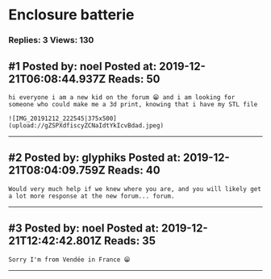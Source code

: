 # Enclosure batterie

### Replies: 3 Views: 130

## \#1 Posted by: noel Posted at: 2019-12-21T06:08:44.937Z Reads: 50

```
hi everyone i am a new kid on the forum 😁 and i am looking for someone who could make me a 3d print, knowing that i have my STL file

![IMG_20191212_222545|375x500](upload://gZSPXdfiscyZCNaIdtYkIcvBdad.jpeg)
```

---
## \#2 Posted by: glyphiks Posted at: 2019-12-21T08:04:09.759Z Reads: 40

```
Would very much help if we knew where you are, and you will likely get a lot more response at the new forum... forum.
```

---
## \#3 Posted by: noel Posted at: 2019-12-21T12:42:42.801Z Reads: 35

```
Sorry I'm from Vendée in France 😁
```

---
